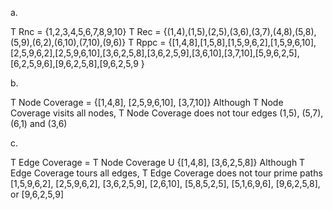 a.

T Rnc = {1,2,3,4,5,6,7,8,9,10} T Rec = {(1,4),(1,5),(2,5),(3,6),(3,7),(4,8),(5,8),(5,9),(6,2),(6,10),(7,10),(9,6)} T Rppc = {[1,4,8],[1,5,8],[1,5,9,6,2],[1,5,9,6,10],[2,5,9,6,2],[2,5,9,6,10],[3,6,2,5,8],[3,6,2,5,9],[3,6,10],[3,7,10],[5,9,6,2,5],[6,2,5,9,6],[9,6,2,5,8],[9,6,2,5,9 }

b.

T Node Coverage = {[1,4,8], [2,5,9,6,10], [3,7,10]} Although T Node Coverage visits all nodes, T Node Coverage does not tour edges (1,5), (5,7), (6,1) and (3,6)

c.

T Edge Coverage = T Node Coverage U {[1,4,8], [3,6,2,5,8]} Although T Edge Coverage tours all edges, T Edge Coverage does not tour prime paths [1,5,9,6,2], [2,5,9,6,2], [3,6,2,5,9], [2,6,10], [5,8,5,2,5], [5,1,6,9,6], [9,6,2,5,8], or [9,6,2,5,9]
